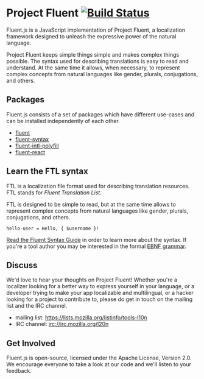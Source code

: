 Project Fluent [![Build Status][travisimage]][travislink]
=========================================================

[travisimage]: https://travis-ci.org/projectfluent/fluent.js.svg?branch=master
[travislink]: https://travis-ci.org/projectfluent/fluent.js

Fluent.js is a JavaScript implementation of Project Fluent, a localization
framework designed to unleash the expressive power of the natural language.

Project Fluent keeps simple things simple and makes complex things possible.
The syntax used for describing translations is easy to read and understand.  At
the same time it allows, when necessary, to represent complex concepts from
natural languages like gender, plurals, conjugations, and others.


Packages
--------

Fluent.js consists of a set of packages which have different use-cases and can
be installed independently of each other.

  - [fluent](https://github.com/projectfluent/fluent.js/tree/master/fluent)
  - [fluent-syntax](https://github.com/projectfluent/fluent.js/tree/master/fluent-syntax)
  - [fluent-intl-polyfill](https://github.com/projectfluent/fluent.js/tree/master/fluent-intl-polyfill)
  - [fluent-react](https://github.com/projectfluent/fluent.js/tree/master/fluent-react)


Learn the FTL syntax
--------------------

FTL is a localization file format used for describing translation resources.
FTL stands for _Fluent Translation List_.

FTL is designed to be simple to read, but at the same time allows to represent
complex concepts from natural languages like gender, plurals, conjugations,
and others.

    hello-user = Hello, { $username }!

[Read the Fluent Syntax Guide][] in order to learn more about the syntax.  If
you're a tool author you may be interested in the formal [EBNF grammar][].

[Read the Fluent Syntax Guide]: http://projectfluent.io/fluent/guide/
[EBNF grammar]: https://github.com/projectfluent/fluent/tree/master/syntax


Discuss
-------

We'd love to hear your thoughts on Project Fluent!  Whether you're a localizer looking 
for a better way to express yourself in your language, or a developer trying to 
make your app localizable and multilingual, or a hacker looking for a project 
to contribute to, please do get in touch on the mailing list and the IRC 
channel.

 - mailing list: https://lists.mozilla.org/listinfo/tools-l10n
 - IRC channel: [irc://irc.mozilla.org/l20n](irc://irc.mozilla.org/l20n)


Get Involved
------------

Fluent.js is open-source, licensed under the Apache License, Version 2.0.  We 
encourage everyone to take a look at our code and we'll listen to your 
feedback.
